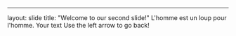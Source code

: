 ---
layout: slide
title: "Welcome to our second slide!"
L'homme est un loup pour l'homme.
Your text
Use the left arrow to go back!
